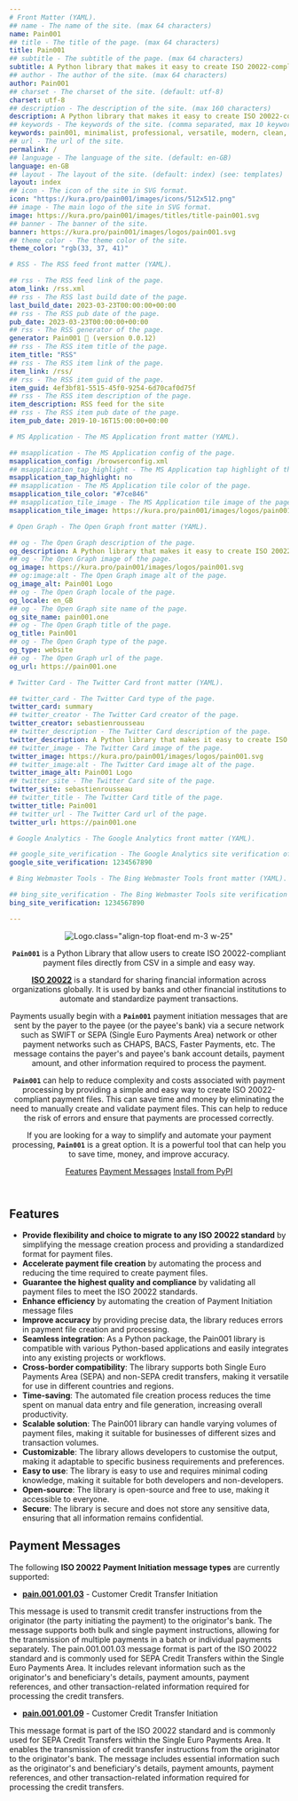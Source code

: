 ```yaml
---
# Front Matter (YAML).
## name - The name of the site. (max 64 characters)
name: Pain001
## title - The title of the page. (max 64 characters)
title: Pain001
## subtitle - The subtitle of the page. (max 64 characters)
subtitle: A Python library that makes it easy to create ISO 20022-compliant payment files from CSV.
## author - The author of the site. (max 64 characters)
author: Pain001
## charset - The charset of the site. (default: utf-8)
charset: utf-8
## description - The description of the site. (max 160 characters)
description: A Python library that makes it easy to create ISO 20022-compliant payment files from CSV.
## keywords - The keywords of the site. (comma separated, max 10 keywords)
keywords: pain001, minimalist, professional, versatile, modern, clean, dynamic, elegant,user-friendly, responsive
## url - The url of the site.
permalink: /
## language - The language of the site. (default: en-GB)
language: en-GB
## layout - The layout of the site. (default: index) (see: templates)
layout: index
## icon - The icon of the site in SVG format.
icon: "https://kura.pro/pain001/images/icons/512x512.png"
## image - The main logo of the site in SVG format.
image: https://kura.pro/pain001/images/titles/title-pain001.svg
## banner - The banner of the site.
banner: https://kura.pro/pain001/images/logos/pain001.svg
## theme_color - The theme color of the site.
theme_color: "rgb(33, 37, 41)"

# RSS - The RSS feed front matter (YAML).

## rss - The RSS feed link of the page.
atom_link: /rss.xml
## rss - The RSS last build date of the page.
last_build_date: 2023-03-23T00:00:00+00:00
## rss - The RSS pub date of the page.
pub_date: 2023-03-23T00:00:00+00:00
## rss - The RSS generator of the page.
generator: Pain001 🦀 (version 0.0.12)
## rss - The RSS item title of the page.
item_title: "RSS"
## rss - The RSS item link of the page.
item_link: /rss/
## rss - The RSS item guid of the page.
item_guid: 4ef3bf81-5515-45f0-9254-6d70caf0d75f
## rss - The RSS item description of the page.
item_description: RSS feed for the site
## rss - The RSS item pub date of the page.
item_pub_date: 2019-10-16T15:00:00+00:00

# MS Application - The MS Application front matter (YAML).

## msapplication - The MS Application config of the page.
msapplication_config: /browserconfig.xml
## msapplication_tap_highlight - The MS Application tap highlight of the page.
msapplication_tap_highlight: no
## msapplication - The MS Application tile color of the page.
msapplication_tile_color: "#7ce846"
## msapplication_tile_image - The MS Application tile image of the page.
msapplication_tile_image: https://kura.pro/pain001/images/logos/pain001.svg

# Open Graph - The Open Graph front matter (YAML).

## og - The Open Graph description of the page.
og_description: A Python library that makes it easy to create ISO 20022-compliant payment files from CSV.
## og - The Open Graph image of the page.
og_image: https://kura.pro/pain001/images/logos/pain001.svg
## og:image:alt - The Open Graph image alt of the page.
og_image_alt: Pain001 Logo
## og - The Open Graph locale of the page.
og_locale: en_GB
## og - The Open Graph site name of the page.
og_site_name: pain001.one
## og - The Open Graph title of the page.
og_title: Pain001
## og - The Open Graph type of the page.
og_type: website
## og - The Open Graph url of the page.
og_url: https://pain001.one

# Twitter Card - The Twitter Card front matter (YAML).

## twitter_card - The Twitter Card type of the page.
twitter_card: summary
## twitter_creator - The Twitter Card creator of the page.
twitter_creator: sebastienrousseau
## twitter_description - The Twitter Card description of the page.
twitter_description: A Python library that makes it easy to create ISO 20022-compliant payment files from CSV.
## twitter_image - The Twitter Card image of the page.
twitter_image: https://kura.pro/pain001/images/logos/pain001.svg
## twitter_image:alt - The Twitter Card image alt of the page.
twitter_image_alt: Pain001 Logo
## twitter_site - The Twitter Card site of the page.
twitter_site: sebastienrousseau
## twitter_title - The Twitter Card title of the page.
twitter_title: Pain001
## twitter_url - The Twitter Card url of the page.
twitter_url: https://pain001.one

# Google Analytics - The Google Analytics front matter (YAML).

## google_site_verification - The Google Analytics site verification of the page.
google_site_verification: 1234567890

# Bing Webmaster Tools - The Bing Webmaster Tools front matter (YAML).

## bing_site_verification - The Bing Webmaster Tools site verification of the page.
bing_site_verification: 1234567890

---
```


<!-- markdownlint-disable MD033 MD041 -->

<header class="bg-light bg-gradient fs-5 py-5 px-5">

![Logo](https://kura.pro/pain001/images/logos/pain001.svg "Logo").class=\"align-top float-end m-3 w-25\"

****`Pain001`**** is a Python Library that allow users to create ISO
20022-compliant payment files directly from CSV in a simple and easy
way.

**[ISO 20022][1]** is a standard for sharing financial information
across organizations globally. It is used by banks and other financial
institutions to automate and standardize payment transactions.

Payments usually begin with a ****`Pain001`**** payment initiation
messages that are sent by the payer to the payee (or the payee's bank)
via a secure network such as SWIFT or SEPA (Single Euro Payments Area)
network or other payment networks such as CHAPS, BACS, Faster Payments,
etc. The message contains the payer's and payee's bank account details,
payment amount, and other information required to process the payment.

**`Pain001`** can help to reduce complexity and costs associated with
payment processing by providing a simple and easy way to create ISO
20022-compliant payment files. This can save time and money by
eliminating the need to manually create and validate payment files. This
can help to reduce the risk of errors and ensure that payments are
processed correctly.

If you are looking for a way to simplify and automate your payment
processing, **`Pain001`** is a great option. It is a powerful tool that can
help you to save time, money, and improve accuracy.

<div class="d-grid gap-3 d-sm-flex justify-content-sm-center">
    <a class="btn btn-dark btn-lg px-4 me-sm-3" alt="Features for Pain001, a Pain001 starter template" href="#features">Features</a>
    <a class="btn btn-dark btn-lg px-4 me-sm-3" alt="Payment Messages" href="#payment-messages">Payment Messages</a>
    <a class="btn btn-primary btn-lg px-4 me-sm-3" alt="Install from PyPI" href="https://pypi.org/project/pain001/">Install from PyPI</a>
</div>

</header>

<!-- markdownlint-disable MD033 MD041 -->
<div class="container-fluid p-0">
  <div class="row g-0">
    <div class="col-lg-6 order-lg-2 text-white" style="background: url('https://kura.pro/unsplash/images/banners/igor-son-unsplash.jpg') no-repeat; background-size: cover;  background-position: center;"></div>
    <div class="col-lg-6 order-lg-1 my-auto showcase-text">

## Features

- **Provide flexibility and choice to migrate to any ISO 20022 standard** by simplifying the message creation process and providing a standardized format for payment files.
- **Accelerate payment file creation** by automating the process and reducing the time required to create payment files.
- **Guarantee the highest quality and compliance** by validating all payment files to meet the ISO 20022 standards.
- **Enhance efficiency** by automating the creation of Payment Initiation message files
- **Improve accuracy** by providing precise data, the library reduces errors in payment file creation and processing.
- **Seamless integration**: As a Python package, the Pain001 library is compatible with various Python-based applications and easily integrates into any existing projects or workflows.
- **Cross-border compatibility**: The library supports both Single Euro Payments Area (SEPA) and non-SEPA credit transfers, making it versatile for use in different countries and regions.
- **Time-saving**: The automated file creation process reduces the time spent on manual data entry and file generation, increasing overall productivity.
- **Scalable solution**: The Pain001 library can handle varying volumes of payment files, making it suitable for businesses of different sizes and transaction volumes.
- **Customizable**: The library allows developers to customise the output, making it adaptable to specific business requirements and preferences.
- **Easy to use**: The library is easy to use and requires minimal coding knowledge, making it suitable for both developers and non-developers.
- **Open-source**: The library is open-source and free to use, making it accessible to everyone.
- **Secure**: The library is secure and does not store any sensitive data, ensuring that all information remains confidential.

</div>
</div>
<div class="row g-0">

<div class="col-lg-6 text-white" style="background: url('https://kura.pro/unsplash/images/banners/nick-wessaert-JI01fn0U7Cg-unsplash.jpg'); background-size: contain; background-size: 100% 100%;"></div>
<div class="col-lg-6 my-auto showcase-text py-5 px-5">

<!-- markdownlint-enable MD033 MD041 -->

## Payment Messages

The following **ISO 20022 Payment Initiation message types** are
currently supported:

- **[pain.001.001.03](/pain.001.001.03/)** - Customer Credit Transfer Initiation

This message is used to transmit credit transfer instructions from the
originator (the party initiating the payment) to the originator's bank.
The message supports both bulk and single payment instructions, allowing
for the transmission of multiple payments in a batch or individual
payments separately. The pain.001.001.03 message format is part of the
ISO 20022 standard and is commonly used for SEPA Credit Transfers within
the Single Euro Payments Area. It includes relevant information such as
the originator's and beneficiary's details, payment amounts, payment
references, and other transaction-related information required for
processing the credit transfers.

- **[pain.001.001.09](/pain.001.001.09/)** - Customer Credit Transfer Initiation

This message format is part of the ISO 20022 standard and is commonly
used for SEPA Credit Transfers within the Single Euro Payments Area. It
enables the transmission of credit transfer instructions from the
originator to the originator's bank. The message includes essential
information such as the originator's and beneficiary's details, payment
amounts, payment references, and other transaction-related information
required for processing the credit transfers.

<!-- markdownlint-disable MD033 MD041 -->
</div>
</div>

[1]: https://www.iso20022.org/
